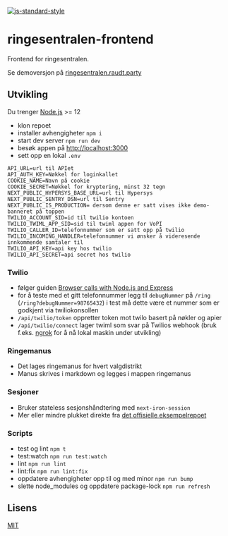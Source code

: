 [![js-standard-style](https://img.shields.io/badge/code%20style-standard-brightgreen.svg?style=flat)](https://github.com/feross/standard)

# ringesentralen-frontend

Frontend for ringesentralen.

Se demoversjon på [ringesentralen.raudt.party](https://ringesentralen.raudt.party/)

## Utvikling

Du trenger [Node.js](https://nodejs.org/) >= 12 

- klon repoet
- installer avhengigheter `npm i`
- start dev server `npm run dev`
- besøk appen på [http://localhost:3000](http://localhost:3000)
- sett opp en lokal `.env`

```
API_URL=url til APIet
API_AUTH_KEY=Nøkkel for loginkallet
COOKIE_NAME=Navn på cookie
COOKIE_SECRET=Nøkkel for kryptering, minst 32 tegn
NEXT_PUBLIC_HYPERSYS_BASE_URL=url til Hypersys
NEXT_PUBLIC_SENTRY_DSN=url til Sentry
NEXT_PUBLIC_IS_PRODUCTION= dersom denne er satt vises ikke demo-banneret på toppen
TWILIO_ACCOUNT_SID=id til twilio kontoen
TWILIO_TWIML_APP_SID=sid til twiml appen for VoPI
TWILIO_CALLER_ID=telefonnummer som er satt opp på twilio
TWILIO_INCOMING_HANDLER=telefonnummer vi ønsker å videresende innkommende samtaler til
TWILIO_API_KEY=api key hos twilio
TWILIO_API_SECRET=api secret hos twilio
```

### Twilio
- følger guiden [Browser calls with Node.js and Express](https://www.twilio.com/docs/voice/tutorials/browser-calls-node-express)
- for å teste med et gitt telefonnummer legg til `debugNummer` på `/ring` (`/ring?debugNummer=98765432`) i test må dette være et nummer som er godkjent via twiliokonsollen
- `/api/twilio/token` oppretter token mot twilo basert på nøkler og apier
- `/api/twilio/connect` lager twiml som svar på Twilios webhook (bruk f.eks. [ngrok](https://ngrok.com/) for å nå lokal maskin under utvikling)

### Ringemanus
- Det lages ringemanus for hvert valgdistrikt
- Manus skrives i markdown og legges i mappen ringemanus

### Sesjoner
- Bruker stateless sesjonshåndtering med `next-iron-session`
- Mer eller mindre plukket direkte fra [det offisielle eksempelrepoet](https://github.com/vercel/next.js/tree/canary/examples/with-iron-session)

### Scripts
- test og lint `npm t`
- test:watch `npm run test:watch`
- lint `npm run lint`
- lint:fix `npm run lint:fix`
- oppdatere avhengigheter opp til og med minor `npm run bump`
- slette node_modules og oppdatere package-lock `npm run refresh`


## Lisens

[MIT](LICENSE)
